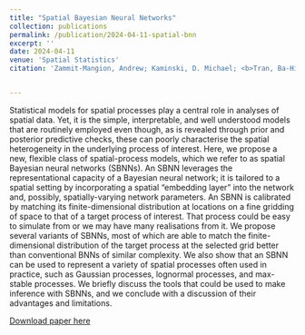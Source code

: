 ```yaml
---
title: "Spatial Bayesian Neural Networks"
collection: publications
permalink: /publication/2024-04-11-spatial-bnn
excerpt: ''
date: 2024-04-11
venue: 'Spatial Statistics'
citation: 'Zammit-Mangion, Andrew; Kaminski, D. Michael; <b>Tran, Ba-Hien</b>; Filippone, Maurizio; Cressie, Noel. Spatial Bayesian Neural Networks. In <i>Spatial Statistics</i>, Volume 60, 2024.'


---
```

Statistical models for spatial processes play a central role in analyses of spatial data. Yet, it is the simple, interpretable, and well understood models that are routinely employed even though, as is revealed through prior and posterior predictive checks, these can poorly characterise the spatial heterogeneity in the underlying process of interest. Here, we propose a new, flexible class of spatial-process models, which we refer to as spatial Bayesian neural networks (SBNNs). An SBNN leverages the representational capacity of a Bayesian neural network; it is tailored to a spatial setting by incorporating a spatial “embedding layer” into the network and, possibly, spatially-varying network parameters. An SBNN is calibrated by matching its finite-dimensional distribution at locations on a fine gridding of space to that of a target process of interest. That process could be easy to simulate from or we may have many realisations from it. We propose several variants of SBNNs, most of which are able to match the finite-dimensional distribution of the target process at the selected grid better than conventional BNNs of similar complexity. We also show that an SBNN can be used to represent a variety of spatial processes often used in practice, such as Gaussian processes, lognormal processes, and max-stable processes. We briefly discuss the tools that could be used to make inference with SBNNs, and we conclude with a discussion of their advantages and limitations.


[Download paper here](https://www.sciencedirect.com/science/article/pii/S2211675324000162?via%3Dihub)